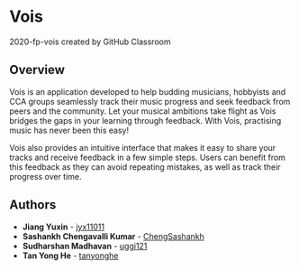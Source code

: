 # Vois
2020-fp-vois created by GitHub Classroom

## Overview
Vois is an application developed to help budding musicians, hobbyists and CCA groups seamlessly track their music progress and seek feedback from peers and the community. Let your musical ambitions take flight as Vois bridges the gaps in your learning through feedback. With Vois, practising music has never been this easy!

Vois also provides an intuitive interface that makes it easy to share your tracks and receive feedback in a few simple steps. Users can benefit from this feedback as they can avoid repeating mistakes, as well as track their progress over time.

## Authors

* **Jiang Yuxin** - [jyx11011](https://github.com/jyx11011)
* **Sashankh Chengavalli Kumar** - [ChengSashankh](https://github.com/ChengSashankh)
* **Sudharshan Madhavan** - [uggi121](https://github.com/uggi121)
* **Tan Yong He** - [tanyonghe](https://github.com/tanyonghe)
